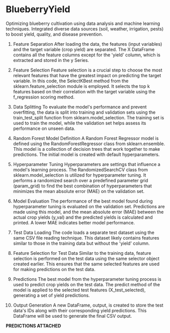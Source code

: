 # BlueberryYield
Optimizing blueberry cultivation using data analysis and machine learning techniques. Integrated diverse data sources (soil, weather, irrigation, pests) to boost yield, quality, and disease prevention.


1. Feature Separation
After loading the data, the features (input variables) and the target variable (crop yield) are separated. The X DataFrame contains all the feature columns except for the 'yield' column, which is extracted and stored in the y Series.

2. Feature Selection
Feature selection is a crucial step to choose the most relevant features that have the greatest impact on predicting the target variable. In this code, the SelectKBest method from the sklearn.feature_selection module is employed. It selects the top k features based on their correlation with the target variable using the f_regression scoring method.

3. Data Splitting
To evaluate the model's performance and prevent overfitting, the data is split into training and validation sets using the train_test_split function from sklearn.model_selection. The training set is used to train the model, while the validation set helps assess its performance on unseen data.

4. Random Forest Model Definition
A Random Forest Regressor model is defined using the RandomForestRegressor class from sklearn.ensemble. This model is a collection of decision trees that work together to make predictions. The initial model is created with default hyperparameters.

5. Hyperparameter Tuning
Hyperparameters are settings that influence a model's learning process. The RandomizedSearchCV class from sklearn.model_selection is utilized for hyperparameter tuning. It performs a randomized search over a predefined parameter grid (param_grid) to find the best combination of hyperparameters that minimizes the mean absolute error (MAE) on the validation set.

6. Model Evaluation
The performance of the best model found during hyperparameter tuning is evaluated on the validation set. Predictions are made using this model, and the mean absolute error (MAE) between the actual crop yields (y_val) and the predicted yields is calculated and printed. A lower MAE indicates better model performance.

7. Test Data Loading
The code loads a separate test dataset using the same CSV file reading technique. This dataset likely contains features similar to those in the training data but without the 'yield' column.

8. Feature Selection for Test Data
Similar to the training data, feature selection is performed on the test data using the same selector object created earlier. This ensures that the same selected features are used for making predictions on the test data.

9. Predictions
The best model from the hyperparameter tuning process is used to predict crop yields on the test data. The predict method of the model is applied to the selected test features (X_test_selected), generating a set of yield predictions.

10. Output Generation
A new DataFrame, output, is created to store the test data's IDs along with their corresponding yield predictions. This DataFrame will be used to generate the final CSV output.

**PREDICTIONS ATTACHED**
